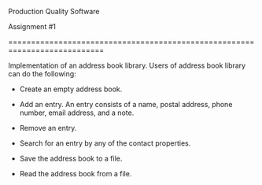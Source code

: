 Production Quality Software

Assignment #1

===========================================================================

Implementation of an address book library.  Users of address book library 
can do the following:

- Create an empty address book.

- Add an entry.  An entry consists of a name, postal address, phone number, 
email address, and a note.

- Remove an entry.

- Search for an entry by any of the contact properties.

- Save the address book to a file.

- Read the address book from a file.

